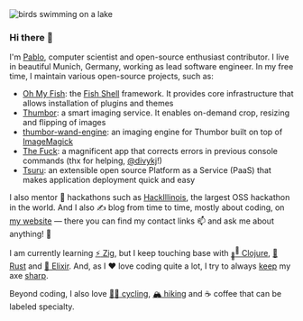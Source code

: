 <img alt="birds swimming on a lake" title="Vögel am Starnberger See" src="https://raw.githubusercontent.com/scorphus/scorphus/master/banner.jpg" />

### Hi there :wave:

I'm [Pablo][website], computer scientist and open-source enthusiast contributor. I live in beautiful
Munich, Germany, working as lead software engineer. In my free time, I maintain various open-source
projects, such as:

- [Oh My Fish][oh-my-fish]: the [Fish Shell][fish-shell] framework. It provides core infrastructure
  that allows installation of plugins and themes
- [Thumbor][thumbor]: a smart imaging service. It enables on-demand crop, resizing and flipping of
  images
- [thumbor-wand-engine][]: an imaging engine for Thumbor built on top of [ImageMagick][wand]
- [The Fuck][thefuck]: a magnificent app that corrects errors in previous console commands (thx for
  helping, [@divykj][divykj]!)
- [Tsuru][tsuru]: an extensible open source Platform as a Service (PaaS) that makes application
  deployment quick and easy

I also mentor :raised_hands: hackathons such as [HackIllinois][mentor-spotlight], the largest OSS
hackathon in the world. And I also :writing_hand: blog from time to time, mostly about coding, on
[my website][website] — there you can find my contact links :mailbox: and ask me about anything!
:speech_balloon:

I am currently learning [:zap: Zig][aoc21], but I keep touching base with
[<sub>:green_heart:</sub><sup>:blue_heart:</sup> Clojure][aoc17], [:crab: Rust][aoc18] and
[:purple_heart: Elixir][aoc19]. And, as I :heart: love coding quite a lot, I try to always
[keep][aoc20] my axe [sharp][pychal].

Beyond coding, I also love [:biking_man: cycling][strava], [:mountain_snow: hiking][strava] and
:coffee: coffee that can be labeled specialty.

[website]: https://pabloaguiar.me
[oh-my-fish]: https://github.com/oh-my-fish/oh-my-fish
[fish-shell]: https://github.com/fish-shell/fish-shell
[thumbor]: https://github.com/thumbor
[tsuru]: https://github.com/tsuru
[thefuck]: https://github.com/nvbn/thefuck
[divykj]: https://github.com/divykj
[dotfiles]: https://github.com/scorphus/dotfiles
[mentor-spotlight]: https://blog.hackillinois.org/spotlights/2018/08/14/mentor-spotlight-pablo-aguiar.html
[thumbor-wand-engine]: https://github.com/scorphus/thumbor-wand-engine
[wand]: https://github.com/emcconville/wand
[aoc17]: https://github.com/scorphus/advent-of-code-2017
[aoc18]: https://github.com/scorphus/advent-of-code-2018
[aoc19]: https://github.com/scorphus/advent-of-code-2019
[aoc20]: https://github.com/scorphus/advent-of-code-2020
[aoc21]: https://github.com/scorphus/advent-of-code-2021
[pychal]: https://github.com/scorphus/PythonChallengeSolutions
[strava]: https://www.strava.com/athletes/31488876
